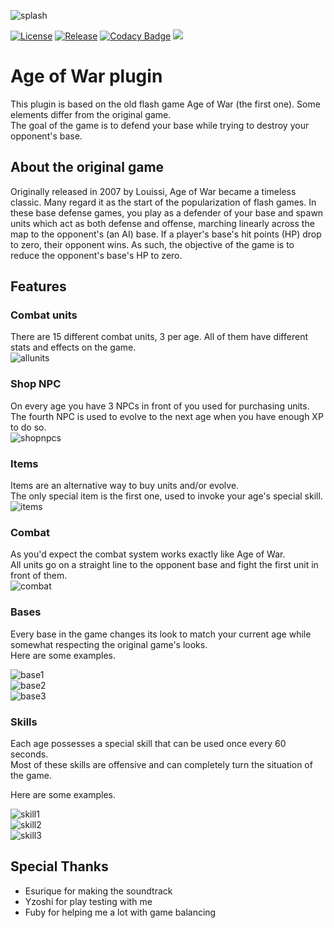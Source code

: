 ![splash](readme/splash.png)

[![License](https://img.shields.io/github/license/Blackoutburst/AoW-plugin.svg)](LICENSE)
[![Release](https://img.shields.io/github/release/Blackoutburst/AoW-plugin.svg)](https://github.com/Blackoutburst/AoW-plugin/releases)
[![Codacy Badge](https://app.codacy.com/project/badge/Grade/8e4206e8498248a28c02f020061cdf82)](https://www.codacy.com/gh/Blackoutburst/AoW-plugin/dashboard?utm_source=github.com&amp;utm_medium=referral&amp;utm_content=Blackoutburst/AoW-plugin&amp;utm_campaign=Badge_Grade)
[<img src="https://img.shields.io/badge/Webpage-Age of War-blueviolet">](https://www.blackoutburst.com/aow.html)

# Age of War plugin
This plugin is based on the old flash game Age of War (the first one). Some elements differ from the original game.\
The goal of the game is to defend your base while trying to destroy your opponent's base.

## About the original game
Originally released in 2007 by Louissi, Age of War became a timeless classic. Many regard it as the start of the popularization of flash games. In these base defense games, you play as a defender of your base and spawn units which act as both defense and offense, marching linearly across the map to the opponent's (an AI) base. If a player's base's hit points (HP) drop to zero, their opponent wins. As such, the objective of the game is to reduce the opponent's base's HP to zero.

## Features

### Combat units
There are 15 different combat units, 3 per age. All of them have different stats and effects on the game.\
![allunits](readme/allunits.png)

### Shop NPC
On every age you have 3 NPCs in front of you used for purchasing units.\
The fourth NPC is used to evolve to the next age when you have enough XP to do so.\
![shopnpcs](readme/shopnpc.png)

### Items
Items are an alternative way to buy units and/or evolve.\
The only special item is the first one, used to invoke your age's special skill.\
![items](readme/items.png)

### Combat
As you'd expect the combat system works exactly like Age of War.\
All units go on a straight line to the opponent base and fight the first unit in front of them.\
![combat](readme/combat.png)

### Bases
Every base in the game changes its look to match your current age while somewhat respecting the original game's looks.\
Here are some examples.

![base1](readme/base1.png)\
![base2](readme/base2.png)\
![base3](readme/base3.png)

### Skills
Each age possesses a special skill that can be used once every 60 seconds.\
Most of these skills are offensive and can completely turn the situation of the game.

Here are some examples.

![skill1](readme/skill1.png)\
![skill2](readme/skill2.png)\
![skill3](readme/skill3.png)

## Special Thanks
- Esurique for making the soundtrack
- Yzoshi for play testing with me
- Fuby for helping me a lot with game balancing
